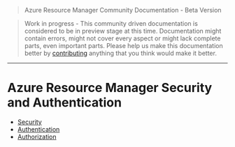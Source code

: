 > Azure Resource Manager Community Documentation - Beta Version

> Work in progress - This community driven documentation is considered to be in preview stage at this time. Documentation might contain errors, might not cover every aspect or might lack complete parts, even important parts. Please help us make this documentation better by [contributing](CONTRIBUTING.md) anything that you think would make it better.


---

# Azure Resource Manager Security and Authentication

* [Security](Security-related-topics.md)
* [Authentication](Authentication.md)
* [Authorization](Authorization.md)

